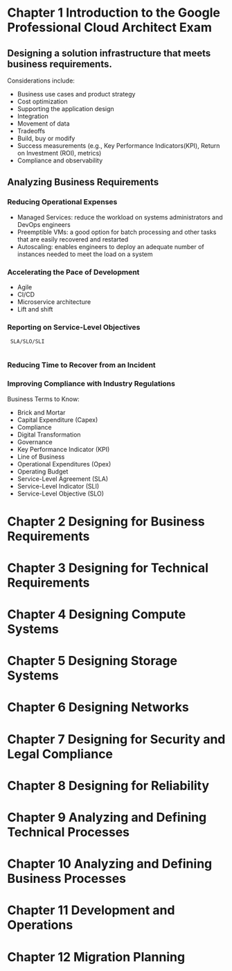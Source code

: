 # Chapter 1 Introduction to the Google Professional Cloud Architect Exam

## Designing a solution infrastructure that meets business requirements. 

Considerations include:
- Business use cases and product strategy
- Cost optimization
- Supporting the application design
- Integration
- Movement of data
- Tradeoffs
- Build, buy or modify
- Success measurements (e.g., Key Performance Indicators(KPI), Return on Investment (ROI), metrics)
- Compliance and observability

## Analyzing Business Requirements

### Reducing Operational Expenses

- Managed Services: reduce the workload on systems administrators and DevOps engineers
- Preemptible VMs: a good option for batch processing and other tasks that are easily recovered and restarted
- Autoscaling: enables engineers to deploy an adequate number of instances needed to meet the load on a system

### Accelerating the Pace of Development
- Agile
- CI/CD
- Microservice architecture
- Lift and shift

### Reporting on Service-Level Objectives

```
 SLA/SLO/SLI
 
```

### Reducing Time to Recover from an Incident

### Improving Compliance with Industry Regulations

Business Terms to Know:
- Brick and Mortar
- Capital Expenditure (Capex)
- Compliance
- Digital Transformation
- Governance
- Key Performance Indicator (KPI)
- Line of Business
- Operational Expenditures (Opex)
- Operating Budget
- Service-Level Agreement (SLA)
- Service-Level Indicator (SLI)
- Service-Level Objective (SLO)


# Chapter 2 Designing for Business Requirements


# Chapter 3 Designing for Technical Requirements


# Chapter 4 Designing Compute Systems


# Chapter 5 Designing Storage Systems


# Chapter 6 Designing Networks


# Chapter 7 Designing for Security and Legal Compliance


# Chapter 8 Designing for Reliability


# Chapter 9 Analyzing and Defining Technical Processes


# Chapter 10 Analyzing and Defining Business Processes


# Chapter 11 Development and Operations


# Chapter 12 Migration Planning
